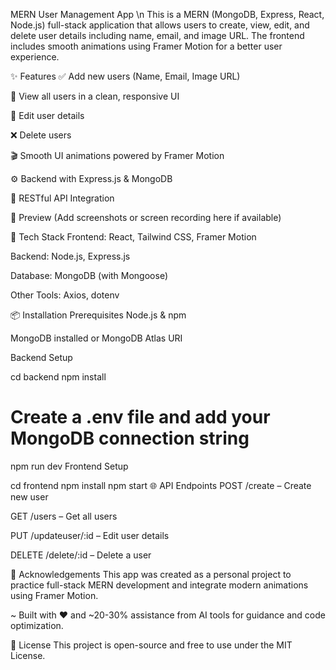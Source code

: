 MERN User Management App \n
This is a MERN (MongoDB, Express, React, Node.js) full-stack application that allows users to create, view, edit, and delete user details including name, email, and image URL. The frontend includes smooth animations using Framer Motion for a better user experience.

✨ Features
✅ Add new users (Name, Email, Image URL)

👀 View all users in a clean, responsive UI

📝 Edit user details

❌ Delete users

🎬 Smooth UI animations powered by Framer Motion

⚙️ Backend with Express.js & MongoDB

🎯 RESTful API Integration

📸 Preview
(Add screenshots or screen recording here if available)

🚀 Tech Stack
Frontend: React, Tailwind CSS, Framer Motion

Backend: Node.js, Express.js

Database: MongoDB (with Mongoose)

Other Tools: Axios, dotenv

📦 Installation
Prerequisites
Node.js & npm

MongoDB installed or MongoDB Atlas URI

Backend Setup

cd backend
npm install
# Create a .env file and add your MongoDB connection string
npm run dev
Frontend Setup

cd frontend
npm install
npm start
🌐 API Endpoints
POST /create – Create new user

GET /users – Get all users

PUT /updateuser/:id – Edit user details

DELETE /delete/:id – Delete a user

🙌 Acknowledgements
This app was created as a personal project to practice full-stack MERN development and integrate modern animations using Framer Motion.

~ Built with ❤️ and ~20-30% assistance from AI tools for guidance and code optimization.

📄 License
This project is open-source and free to use under the MIT License.
